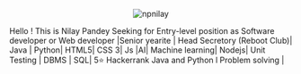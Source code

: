 <p align="center"> <img src="https://komarev.com/ghpvc/?username=npilay&label=Profile%20views&color=0e75b6&style=flat" alt="npnilay" /> </p>
Hello ! This is Nilay Pandey
Seeking for Entry-level position as Software developer or Web developer
|Senior yearite | Head Secretory (Reboot Club)|
Java | Python| HTML5| CSS 3| Js |AI| Machine learning| Nodejs| Unit Testing | DBMS | SQL|
5⭐ Hackerrank Java and Python l Problem solving |
